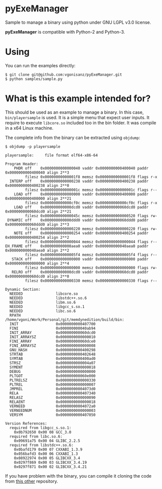 # pyExeManager

Sample to manage a binary using python under GNU LGPL v3.0 license.

**pyExeManager** is compatible with Python-2 and Python-3.

# Using

You can run the examples directly:

```
$ git clone git@github.com:vgonisanz/pyExeManager.git
$ python samples/sample.py
```

# What is this example intended for?

This should be used as an example to manage a binary. In this case,
`bin/playersample` is used. It is a simple menu that expect user
inputs. It require to execute `libcore.so` included too in the bin
folder. It was compile in a x64 Linux machine.

The complete info from the binary can be extracted using `objdump`:

```
$ objdump -p playersample

playersample:     file format elf64-x86-64

Program Header:
    PHDR off    0x0000000000000040 vaddr 0x0000000000400040 paddr 0x0000000000400040 align 2**3
         filesz 0x00000000000001f8 memsz 0x00000000000001f8 flags r-x
  INTERP off    0x0000000000000238 vaddr 0x0000000000400238 paddr 0x0000000000400238 align 2**0
         filesz 0x000000000000001c memsz 0x000000000000001c flags r--
    LOAD off    0x0000000000000000 vaddr 0x0000000000400000 paddr 0x0000000000400000 align 2**21
         filesz 0x000000000000cf0c memsz 0x000000000000cf0c flags r-x
    LOAD off    0x000000000000dcd0 vaddr 0x000000000060dcd0 paddr 0x000000000060dcd0 align 2**21
         filesz 0x000000000000045c memsz 0x0000000000000520 flags rw-
 DYNAMIC off    0x000000000000ddd0 vaddr 0x000000000060ddd0 paddr 0x000000000060ddd0 align 2**3
         filesz 0x0000000000000220 memsz 0x0000000000000220 flags rw-
    NOTE off    0x0000000000000254 vaddr 0x0000000000400254 paddr 0x0000000000400254 align 2**2
         filesz 0x0000000000000044 memsz 0x0000000000000044 flags r--
EH_FRAME off    0x000000000000aea0 vaddr 0x000000000040aea0 paddr 0x000000000040aea0 align 2**2
         filesz 0x00000000000005f4 memsz 0x00000000000005f4 flags r--
   STACK off    0x0000000000000000 vaddr 0x0000000000000000 paddr 0x0000000000000000 align 2**4
         filesz 0x0000000000000000 memsz 0x0000000000000000 flags rw-
   RELRO off    0x000000000000dcd0 vaddr 0x000000000060dcd0 paddr 0x000000000060dcd0 align 2**0
         filesz 0x0000000000000330 memsz 0x0000000000000330 flags r--

Dynamic Section:
  NEEDED               libcore.so
  NEEDED               libstdc++.so.6
  NEEDED               libm.so.6
  NEEDED               libgcc_s.so.1
  NEEDED               libc.so.6
  RPATH                /home/vgoni/Work/Personal/git/memdynedition/build/bin:
  INIT                 0x0000000000407700
  FINI                 0x000000000040ab94
  INIT_ARRAY           0x000000000060dcd0
  INIT_ARRAYSZ         0x0000000000000010
  FINI_ARRAY           0x000000000060dce0
  FINI_ARRAYSZ         0x0000000000000008
  GNU_HASH             0x0000000000400298
  STRTAB               0x0000000000402648
  SYMTAB               0x0000000000400ad0
  STRSZ                0x0000000000004a07
  SYMENT               0x0000000000000018
  DEBUG                0x0000000000000000
  PLTGOT               0x000000000060e000
  PLTRELSZ             0x0000000000000330
  PLTREL               0x0000000000000007
  JMPREL               0x00000000004073d0
  RELA                 0x0000000000407340
  RELASZ               0x0000000000000090
  RELAENT              0x0000000000000018
  VERNEED              0x00000000004072a0
  VERNEEDNUM           0x0000000000000003
  VERSYM               0x0000000000407050

Version References:
  required from libgcc_s.so.1:
    0x0b792650 0x00 08 GCC_3.0
  required from libc.so.6:
    0x09691a75 0x00 04 GLIBC_2.2.5
  required from libstdc++.so.6:
    0x0bafd179 0x00 07 CXXABI_1.3.9
    0x056bafd3 0x00 06 CXXABI_1.3
    0x08922974 0x00 05 GLIBCXX_3.4
    0x0297f869 0x00 03 GLIBCXX_3.4.19
    0x0297f871 0x00 02 GLIBCXX_3.4.21
```

If you have problem with the binary, you can compile it cloning the code
from [this other](https://github.com/vgonisanz/memdynedition) repository.
